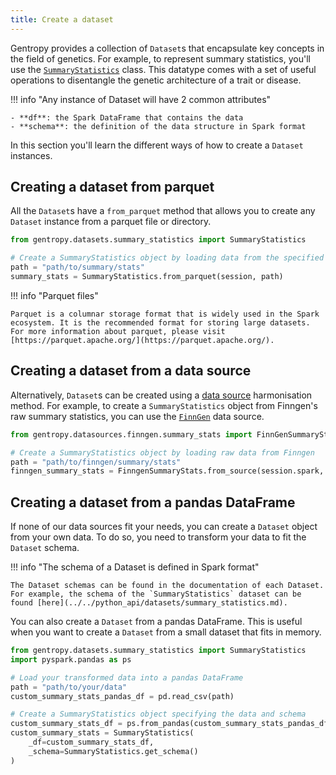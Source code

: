 ```yaml
---
title: Create a dataset
---
```


Gentropy provides a collection of `Dataset`s that encapsulate key concepts in the field of genetics. For example, to represent summary statistics, you'll use the [`SummaryStatistics`](../../python_api/datasets/summary_statistics.md) class. This datatype comes with a set of useful operations to disentangle the genetic architecture of a trait or disease.

!!! info "Any instance of Dataset will have 2 common attributes"

    - **df**: the Spark DataFrame that contains the data
    - **schema**: the definition of the data structure in Spark format

In this section you'll learn the different ways of how to create a `Dataset` instances.

## Creating a dataset from parquet

All the `Dataset`s have a `from_parquet` method that allows you to create any `Dataset` instance from a parquet file or directory.

```python
from gentropy.datasets.summary_statistics import SummaryStatistics

# Create a SummaryStatistics object by loading data from the specified path
path = "path/to/summary/stats"
summary_stats = SummaryStatistics.from_parquet(session, path)
```

!!! info "Parquet files"

    Parquet is a columnar storage format that is widely used in the Spark ecosystem. It is the recommended format for storing large datasets. For more information about parquet, please visit [https://parquet.apache.org/](https://parquet.apache.org/).

## Creating a dataset from a data source

Alternatively, `Dataset`s can be created using a [data source](../../python_api/datasources/_datasources.md) harmonisation method. For example, to create a `SummaryStatistics` object from Finngen's raw summary statistics, you can use the [`FinnGen`](../../python_api/datasources/finngen/summary_stats.md) data source.

```python
from gentropy.datasources.finngen.summary_stats import FinnGenSummaryStats

# Create a SummaryStatistics object by loading raw data from Finngen
path = "path/to/finngen/summary/stats"
finngen_summary_stats = FinngenSummaryStats.from_source(session.spark, path)
```

## Creating a dataset from a pandas DataFrame

If none of our data sources fit your needs, you can create a `Dataset` object from your own data. To do so, you need to transform your data to fit the `Dataset` schema.

!!! info "The schema of a Dataset is defined in Spark format"

    The Dataset schemas can be found in the documentation of each Dataset. For example, the schema of the `SummaryStatistics` dataset can be found [here](../../python_api/datasets/summary_statistics.md).

You can also create a `Dataset` from a pandas DataFrame. This is useful when you want to create a `Dataset` from a small dataset that fits in memory.

```python
from gentropy.datasets.summary_statistics import SummaryStatistics
import pyspark.pandas as ps

# Load your transformed data into a pandas DataFrame
path = "path/to/your/data"
custom_summary_stats_pandas_df = pd.read_csv(path)

# Create a SummaryStatistics object specifying the data and schema
custom_summary_stats_df = ps.from_pandas(custom_summary_stats_pandas_df).to_spark()
custom_summary_stats = SummaryStatistics(
    _df=custom_summary_stats_df,
    _schema=SummaryStatistics.get_schema()
)
```
